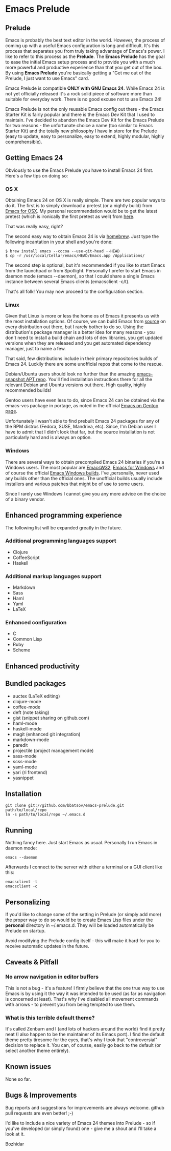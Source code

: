 # Emacs Prelude

## Prelude

Emacs is probably the best text editor in the world. However, the
process of coming up with a useful Emacs configuration is long and
difficult. It's this process that separates you from truly taking
advantage of Emacs's power. I like to refer to this process as the
**Prelude**. The **Emacs Prelude** has the goal to ease the initial
Emacs setup process and to provide you with a much more powerful and
productive experience than that you get out of the box. By using **Emacs
Prelude** you're basically getting a "Get me out of the Prelude, I
just want to use Emacs" card.

Emacs Prelude is compatible **ONLY with GNU Emacs 24**. While Emacs 24
is not yet officially released it's a rock solid piece of software
more than suitable for everyday work. There is no good excuse not to
use Emacs 24!

Emacs Prelude is not the only reusable Emacs config out there - the
Emacs Starter Kit is fairly popular and there is the Emacs Dev Kit
that I used to maintain. I've decided to abandon the Emacs Dev Kit for
the Emacs Prelude for two reasons - the unfortunate choice a name (too
similar to Emacs Starter Kit) and the totally new philosophy I have in
store for the Prelude (easy to update, easy to personalize, easy to
extend, highly modular, highly comprehensible).

## Getting Emacs 24

Obviously to use the Emacs Prelude you have to install Emacs 24
first. Here's a few tips on doing so:

### OS X

Obtaining Emacs 24 on OS X is really simple. There are two popular
ways to do it. The first is to simply download a pretest (or a nightly
build) from [Emacs for OSX](http://emacsformacosx.com). My personal
recommendation would be to get the latest pretest (which is ironically
the first pretest as well) from
[here](http://emacsformacosx.com/emacs-builds/Emacs-pretest-24.0.90-universal-10.6.7.dmg).

That was really easy, right?

The second easy way to obtain Emacs 24 is via
[homebrew](http://mxcl.github.com/homebrew/). Just type the following
incantation in your shell and you're done:

```
$ brew install emacs --cocoa --use-git-head --HEAD
$ cp -r /usr/local/Cellar/emacs/HEAD/Emacs.app /Applications/
```

The second step is optional, but it's recommended if you like to start
Emacs from the launchpad or from Spotlight. Personally I prefer to
start Emacs in daemon mode (emacs --daemon), so that I could share a
single Emacs instance between several Emacs clients (emacsclient
-c/t).

That's all folk! You may now proceed to the configuration section.

### Linux

Given that Linux is more or less the home os of Emacs it presents us
with the most installation options. Of course, we can build Emacs from
[source](https://github.com/emacsmirror/emacs) on every distribution
out there, but I rarely bother to do so. Using the distribution's
package manager is a better idea for many reasons - you don't need to
install a build chain and lots of dev libraries, you get updated
versions when they are released and you get automated dependency
manager, just to name a few.

That said, few distributions include in their primary repositories
builds of Emacs 24. Luckily there are some unofficial repos that come
to the rescue.

Debian/Ubuntu users should look no further than the amazing
[emacs-snapshot APT repo](http://emacs.naquadah.org/). You'll find
installation instructions there for all the relevant Debian and Ubuntu
versions out there. High quality, highly recommended builds!

Gentoo users have even less to do, since Emacs 24 can be obtained via
the emacs-vcs package in portage, as noted in the official
[Emacs on Gentoo page](http://www.gentoo.org/proj/en/lisp/emacs/emacs.xml).

Unfortunately I wasn't able to find prebuilt Emacs 24 packages for any
of the RPM distros (Fedora, SUSE, Mandriva, etc). Since, I'm Debian
user I have to admit that I didn't look that far, but the source
installation is not particularly hard and is always an option.

### Windows

There are several ways to obtain precompiled Emacs 24 binaries if
you're a Windows users. The most popular are
[EmacsW32](http://ourcomments.org/cgi-bin/emacsw32-dl-latest.pl),
[Emacs for Windows](http://code.google.com/p/emacs-for-windows/) and
of course the official
[Emacs Windows builds](http://alpha.gnu.org/gnu/emacs/windows/). I've
,personally, never used any builds other than the official ones. The
unofficial builds usually include installers and various patches that
might be of use to some users.

Since I rarely use Windows I cannot give you any more advice on the
choice of a binary vendor.

## Enhanced programming experience

The following list will be expanded greatly in the future.

### Additional programming languages support

* Clojure
* CoffeeScript
* Haskell

### Additional markup languages support

* Markdown
* Sass
* Haml
* Yaml
* LaTeX

### Enhanced configuration

* C
* Common Lisp
* Ruby
* Scheme

## Enhanced productivity

## Bundled packages

* auctex (LaTeX editing)
* clojure-mode
* coffee-mode
* deft (note taking)
* gist (snippet sharing on github.com)
* haml-mode
* haskell-mode
* magit (enhanced git integration)
* markdown-mode
* paredit
* projectile (project management mode)
* sass-mode
* scss-mode
* yaml-mode
* yari (ri frontend)
* yasnippet

## Installation

    git clone git://github.com/bbatsov/emacs-prelude.git path/to/local/repo
    ln -s path/to/local/repo ~/.emacs.d

## Running

Nothing fancy here. Just start Emacs as usual. Personally I run Emacs
in daemon mode:

`emacs --daemon`

Afterwards I connect to the server with either a terminal or a GUI
client like this:

    emacsclient -t
    emacsclient -c

## Personalizing

If you'd like to change some of the setting in Prelude (or simply add
more) the proper way to do so would be to create Emacs Lisp files
under the **personal** directory in ~/.emacs.d. They will be loaded
automatically be Prelude on startup.

Avoid modifying the Prelude config itself - this will make it hard for
you to receive automatic updates in the future.

## Caveats & Pitfall

### No arrow navigation in editor buffers

This is not a bug - it's a feature! I firmly believe that the one true
way to use Emacs is by using it the way it was intended to be used (as
far as navigation is concerned at least). That's why I've disabled all
movement commands with arrows - to prevent you from being tempted to
use them.

### What is this terrible default theme?

It's called Zenburn and I (and lots of hackers around the world) find it
pretty neat (I also happen to be the maintainer of its Emacs port). I
find the default theme pretty tiresome for the eyes, that's why I took
that "controversial" decision to replace it. You can, of course,
easily go back to the default (or select another theme entirely).

## Known issues

None so far.

## Bugs & Improvements

Bug reports and suggestions for improvements are always
welcome. github pull requests are even better! ;-)

I'd like to include a nice variety of Emacs 24 themes into Prelude -
so if you've developed (or simply found) one - give me a shout and
I'll take a look at it.

Bozhidar
